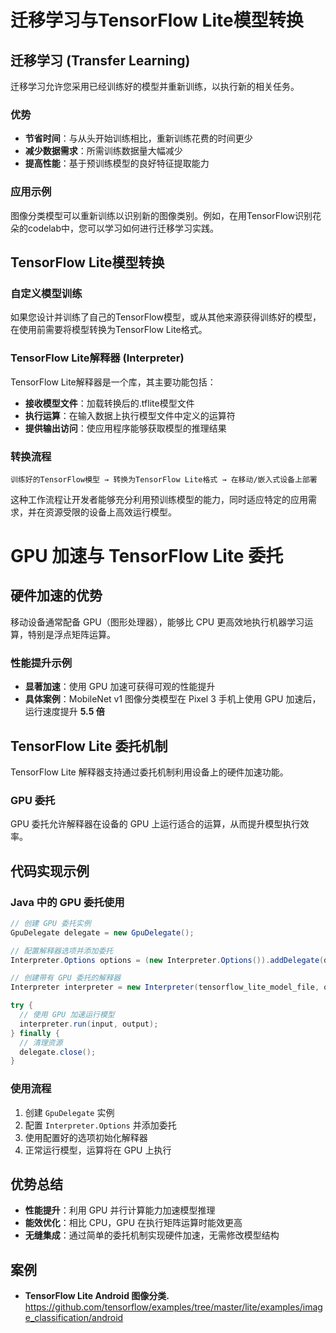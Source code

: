 # 迁移学习与TensorFlow Lite模型转换

## 迁移学习 (Transfer Learning)

迁移学习允许您采用已经训练好的模型并重新训练，以执行新的相关任务。

### 优势
- **节省时间**：与从头开始训练相比，重新训练花费的时间更少
- **减少数据需求**：所需训练数据量大幅减少
- **提高性能**：基于预训练模型的良好特征提取能力

### 应用示例
图像分类模型可以重新训练以识别新的图像类别。例如，在用TensorFlow识别花朵的codelab中，您可以学习如何进行迁移学习实践。

## TensorFlow Lite模型转换

### 自定义模型训练
如果您设计并训练了自己的TensorFlow模型，或从其他来源获得训练好的模型，在使用前需要将模型转换为TensorFlow Lite格式。

### TensorFlow Lite解释器 (Interpreter)
TensorFlow Lite解释器是一个库，其主要功能包括：

- **接收模型文件**：加载转换后的.tflite模型文件
- **执行运算**：在输入数据上执行模型文件中定义的运算符
- **提供输出访问**：使应用程序能够获取模型的推理结果

### 转换流程
```
训练好的TensorFlow模型 → 转换为TensorFlow Lite格式 → 在移动/嵌入式设备上部署
```

这种工作流程让开发者能够充分利用预训练模型的能力，同时适应特定的应用需求，并在资源受限的设备上高效运行模型。

# GPU 加速与 TensorFlow Lite 委托

## 硬件加速的优势

移动设备通常配备 GPU（图形处理器），能够比 CPU 更高效地执行机器学习运算，特别是浮点矩阵运算。

### 性能提升示例
- **显著加速**：使用 GPU 加速可获得可观的性能提升
- **具体案例**：MobileNet v1 图像分类模型在 Pixel 3 手机上使用 GPU 加速后，运行速度提升 **5.5 倍**

## TensorFlow Lite 委托机制

TensorFlow Lite 解释器支持通过委托机制利用设备上的硬件加速功能。

### GPU 委托
GPU 委托允许解释器在设备的 GPU 上运行适合的运算，从而提升模型执行效率。

## 代码实现示例

### Java 中的 GPU 委托使用

```java
// 创建 GPU 委托实例
GpuDelegate delegate = new GpuDelegate();

// 配置解释器选项并添加委托
Interpreter.Options options = (new Interpreter.Options()).addDelegate(delegate);

// 创建带有 GPU 委托的解释器
Interpreter interpreter = new Interpreter(tensorflow_lite_model_file, options);

try {
  // 使用 GPU 加速运行模型
  interpreter.run(input, output);
} finally {
  // 清理资源
  delegate.close();
}
```

### 使用流程
1. 创建 `GpuDelegate` 实例
2. 配置 `Interpreter.Options` 并添加委托
3. 使用配置好的选项初始化解释器
4. 正常运行模型，运算将在 GPU 上执行

## 优势总结
- **性能提升**：利用 GPU 并行计算能力加速模型推理
- **能效优化**：相比 CPU，GPU 在执行矩阵运算时能效更高
- **无缝集成**：通过简单的委托机制实现硬件加速，无需修改模型结构

## 案例

- **TensorFlow Lite Android 图像分类.**
https://github.com/tensorflow/examples/tree/master/lite/examples/image_classification/android

